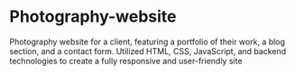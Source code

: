 # Photography-website
 Photography website for a client, featuring a portfolio of their work, a blog section, and a contact form. Utilized HTML, CSS, JavaScript, and backend technologies to create a fully responsive and user-friendly site

